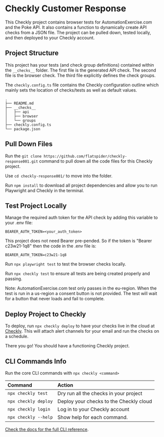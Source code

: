# Checkly Customer Response

This Checkly project contains browser tests for AutomationExercise.com and the Poke API. It also contains a function to dynamically create API checks from a JSON file. The project can be pulled down, tested locally, and then deployed to your Checkly account.

## Project Structure

This project has your tests (and check group definitions) contained within the `__checks__` folder. The first file is the generated API check. The second file is the browser check. The third file explicitly defines the check groups.

The `checkly.config.ts` file contains the Checkly configuration outline which mainly sets the location of checks/tests as well as default values.

```
.
├── README.md
├── __checks__
│   ├── api
│   ├── browser
│   └── groups
├── checkly.config.ts
└── package.json
```

## Pull Down Files

Run the `git clone https://github.com/flatspider/checkly-response001.git` command to pull down all the code files for this Checkly project.

Use `cd checkly-response001/` to move into the folder.

Run `npm install` to download all project dependencies and allow you to run Playwright and Checkly in the terminal.

## Test Project Locally

Manage the required auth token for the API check by adding this variable to your .env file:

```
BEARER_AUTH_TOKEN=<your_auth_token>

```

This project does not need Bearer pre-pended. So if the token is "Bearer c23w21-1q8" then the code in the .env file is:

```
BEARER_AUTH_TOKEN=c23w21-1q8
```

Run `npx playwright test` to test the browser checks locally.

Run `npx checkly test` to ensure all tests are being created properly and passing.

Note: AutomationExercise.com test only passes in the eu-region. When the test is run in a us-region a consent button is not provided. The test will wait for a button that never loads and fail to complete.

## Deploy Project to Checkly

To deploy, run `npx checkly deploy` to have your checks live in the cloud at [Checkly](https://www.app.checklyhq.com). This will attach alert channels for your email and run the checks on a schedule.

There you go! You should have a functioning Checkly project.

## CLI Commands Info

Run the core CLI commands with `npx checkly <command>`

| Command              | Action                                  |
| :------------------- | :-------------------------------------- |
| `npx checkly test`   | Dry run all the checks in your project  |
| `npx checkly deploy` | Deploy your checks to the Checkly cloud |
| `npx checkly login`  | Log in to your Checkly account          |
| `npx checkly --help` | Show help for each command.             |

[Check the docs for the full CLI reference](https://www.checklyhq.com/docs/cli/command-line-reference/).
